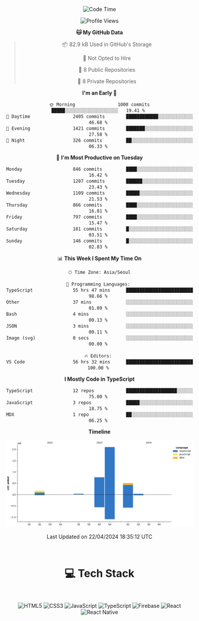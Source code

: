 <div align="center">

  <!--START_SECTION:waka-->
![Code Time](http://img.shields.io/badge/Code%20Time-868%20hrs%207%20mins-blue)

![Profile Views](http://img.shields.io/badge/Profile%20Views-2-blue)

**🐱 My GitHub Data** 

> 📦 82.9 kB Used in GitHub's Storage 
 > 
> 🚫 Not Opted to Hire
 > 
> 📜 8 Public Repositories 
 > 
> 🔑 8 Private Repositories 
 > 
**I'm an Early 🐤** 

```text
🌞 Morning                1000 commits        █████░░░░░░░░░░░░░░░░░░░░   19.41 % 
🌆 Daytime                2405 commits        ████████████░░░░░░░░░░░░░   46.68 % 
🌃 Evening                1421 commits        ███████░░░░░░░░░░░░░░░░░░   27.58 % 
🌙 Night                  326 commits         ██░░░░░░░░░░░░░░░░░░░░░░░   06.33 % 
```
📅 **I'm Most Productive on Tuesday** 

```text
Monday                   846 commits         ████░░░░░░░░░░░░░░░░░░░░░   16.42 % 
Tuesday                  1207 commits        ██████░░░░░░░░░░░░░░░░░░░   23.43 % 
Wednesday                1109 commits        █████░░░░░░░░░░░░░░░░░░░░   21.53 % 
Thursday                 866 commits         ████░░░░░░░░░░░░░░░░░░░░░   16.81 % 
Friday                   797 commits         ████░░░░░░░░░░░░░░░░░░░░░   15.47 % 
Saturday                 181 commits         █░░░░░░░░░░░░░░░░░░░░░░░░   03.51 % 
Sunday                   146 commits         █░░░░░░░░░░░░░░░░░░░░░░░░   02.83 % 
```


📊 **This Week I Spent My Time On** 

```text
🕑︎ Time Zone: Asia/Seoul

💬 Programming Languages: 
TypeScript               55 hrs 47 mins      █████████████████████████   98.66 % 
Other                    37 mins             ░░░░░░░░░░░░░░░░░░░░░░░░░   01.09 % 
Bash                     4 mins              ░░░░░░░░░░░░░░░░░░░░░░░░░   00.13 % 
JSON                     3 mins              ░░░░░░░░░░░░░░░░░░░░░░░░░   00.11 % 
Image (svg)              0 secs              ░░░░░░░░░░░░░░░░░░░░░░░░░   00.00 % 

🔥 Editors: 
VS Code                  56 hrs 32 mins      █████████████████████████   100.00 % 
```

**I Mostly Code in TypeScript** 

```text
TypeScript               12 repos            ███████████████████░░░░░░   75.00 % 
JavaScript               3 repos             █████░░░░░░░░░░░░░░░░░░░░   18.75 % 
MDX                      1 repo              ██░░░░░░░░░░░░░░░░░░░░░░░   06.25 % 
```



**Timeline**

![Lines of Code chart](https://raw.githubusercontent.com/SONGDAM/SONGDAM/master/assets/bar_graph.png)


 Last Updated on 22/04/2024 18:35:12 UTC
<!--END_SECTION:waka-->

  
 <br>
  
# 💻 Tech Stack
  
</div>

</br>

<div align="center">

   ![HTML5](https://img.shields.io/badge/html5-%23E34F26.svg?style=for-the-badge&logo=html5&logoColor=white) ![CSS3](https://img.shields.io/badge/css3-%231572B6.svg?style=for-the-badge&logo=css3&logoColor=white) ![JavaScript](https://img.shields.io/badge/javascript-%23323330.svg?style=for-the-badge&logo=javascript&logoColor=%23F7DF1E) 
 ![TypeScript](https://img.shields.io/badge/typescript-%23007ACC.svg?style=for-the-badge&logo=typescript&logoColor=white)
  ![Firebase](https://img.shields.io/badge/firebase-%23039BE5.svg?style=for-the-badge&logo=firebase) 
 ![React](https://img.shields.io/badge/react-%2320232a.svg?style=for-the-badge&logo=react&logoColor=%2361DAFB) ![React Native](https://img.shields.io/badge/react_native-%2320232a.svg?style=for-the-badge&logo=react&logoColor=%2361DAFB) 

 
</div>

